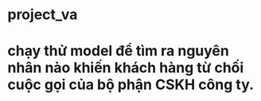 # project_va
# chạy thử model để tìm ra nguyên nhân nào khiến khách hàng từ chối cuộc gọi của bộ phận CSKH công ty.
